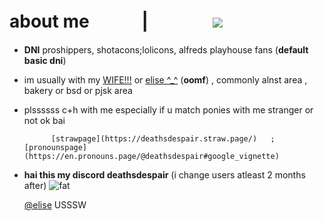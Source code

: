 # about me ㅤㅤㅤ|ㅤㅤㅤㅤ![](https://komarev.com/ghpvc/?username=graveyardletters&color=4d4b4b&style=plastic&label=profile+views) 
- **DNI** proshippers, shotacons;lolicons, alfreds playhouse fans (**default basic dni**)
- im usually with my [WIFE!!!](https://github.com/samudartha) or [elise ^_^](https://github.com/akechuu) (**oomf**) , commonly alnst area , bakery or bsd or pjsk area
- plssssss c+h with me especially if u match ponies with me stranger or not ok bai

            [strawpage](https://deathsdespair.straw.page/)   ;    [pronounspage](https://en.pronouns.page/@deathsdespair#google_vignette)
- **hai this my discord deathsdespair** (i change users atleast 2 months after)
 ![fat](https://github.com/user-attachments/assets/5ed0bf2f-4a4c-4748-b658-169fb39a48f8)
  
  [@elise](https://github.com/akechuu) USSSW
